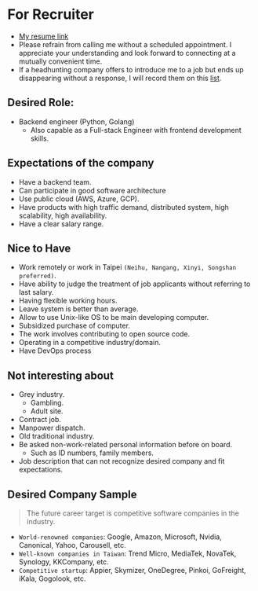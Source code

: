 # For Recruiter

* [My resume link](https://nicehorse06.github.io/nicehorse06/resume.pdf)
* Please refrain from calling me without a scheduled appointment. I appreciate your understanding and look forward to connecting at a mutually convenient time.
* If a headhunting company offers to introduce me to a job but ends up disappearing without a response, I will record them on this [list](https://github.com/nicehorse06/nicehorse06/blob/main/silent_headhunters_list.md).

## Desired Role:
* Backend engineer (Python, Golang)
  * Also capable as a Full-stack Engineer with frontend development skills.

## Expectations of the company
* Have a backend team.
* Can participate in good software architecture
* Use public cloud (AWS, Azure, GCP).
* Have products with high traffic demand, distributed system, high scalability, high availability.
* Have a clear salary range.

## Nice to Have
* Work remotely or work in Taipei `(Neihu, Nangang, Xinyi, Songshan preferred)`.
* Have ability to judge the treatment of job applicants without referring to last salary.
* Having flexible working hours.
* Leave system is better than average.
* Allow to use Unix-like OS to be main developing computer.
* Subsidized purchase of computer.
* The work involves contributing to open source code.
* Operating in a competitive industry/domain.
* Have DevOps process

## Not interesting about
* Grey industry.
    * Gambling.
    * Adult site.
* Contract job.
* Manpower dispatch.
* Old traditional industry.
* Be asked non-work-related personal information before on board.
    * Such as ID numbers, family members.
* Job description that can not recognize desired company and fit expectations.

## Desired Company Sample
> The future career target is competitive software companies in the industry.
* `World-renowned companies`: Google, Amazon, Microsoft, Nvidia, Canonical, Yahoo, Carousell, etc.
* `Well-known companies in Taiwan`: Trend Micro, MediaTek, NovaTek, Synology, KKCompany, etc.
* `Competitive startup`: Appier, Skymizer, OneDegree, Pinkoi, GoFreight, iKala, Gogolook, etc.